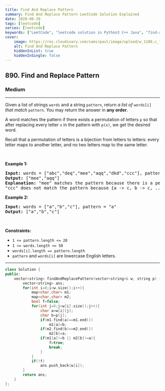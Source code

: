 ```yaml
---
title: Find And Replace Pattern
summary: Find And Replace Pattern LeetCode Solution Explained
date: 2020-06-20
tags: [leetcode]
series: [leetcode]
keywords: ["LeetCode", "leetcode solution in Python3 C++ Java", "find-and-replace-pattern LeetCode Solution Explained"]
cover:
    image: https://res.cloudinary.com/samirpaul/image/upload/w_1100,c_fit,co_rgb:FFFFFF,l_text:Arial_75_bold:Find And Replace Pattern - Solution Explained/problem-solving.webp
    alt: Find And Replace Pattern
    hiddenInList: true
    hiddenInSingle: false
---
```



<h2>890. Find and Replace Pattern</h2><h3>Medium</h3><hr><div><p>Given a list of strings <code>words</code> and a string <code>pattern</code>, return <em>a list of</em> <code>words[i]</code> <em>that match</em> <code>pattern</code>. You may return the answer in <strong>any order</strong>.</p>

<p>A word matches the pattern if there exists a permutation of letters <code>p</code> so that after replacing every letter <code>x</code> in the pattern with <code>p(x)</code>, we get the desired word.</p>

<p>Recall that a permutation of letters is a bijection from letters to letters: every letter maps to another letter, and no two letters map to the same letter.</p>

<p>&nbsp;</p>
<p><strong>Example 1:</strong></p>

<pre><strong>Input:</strong> words = ["abc","deq","mee","aqq","dkd","ccc"], pattern = "abb"
<strong>Output:</strong> ["mee","aqq"]
<strong>Explanation:</strong> "mee" matches the pattern because there is a permutation {a -&gt; m, b -&gt; e, ...}. 
"ccc" does not match the pattern because {a -&gt; c, b -&gt; c, ...} is not a permutation, since a and b map to the same letter.
</pre>

<p><strong>Example 2:</strong></p>

<pre><strong>Input:</strong> words = ["a","b","c"], pattern = "a"
<strong>Output:</strong> ["a","b","c"]
</pre>

<p>&nbsp;</p>
<p><strong>Constraints:</strong></p>

<ul>
	<li><code>1 &lt;= pattern.length &lt;= 20</code></li>
	<li><code>1 &lt;= words.length &lt;= 50</code></li>
	<li><code>words[i].length == pattern.length</code></li>
	<li><code>pattern</code> and <code>words[i]</code> are lowercase English letters.</li>
</ul>
</div>

---




```cpp
class Solution {
public:
    vector<string> findAndReplacePattern(vector<string>& w, string p) {
        vector<string> ans;
        for(int i=0;i<w.size();i++){
            map<char,char> m1;
            map<char,char> m2;
            bool f=false;
            for(int j=0;j<w[i].size();j++){
                char a=w[i][j];
                char b=p[j];
                if(m1.find(a)==m1.end())
                    m1[a]=b;
                if(m2.find(b)==m2.end())
                    m2[b]=a;
                if(m1[a]!=b || m2[b]!=a){
                    f=true;
                    break;
                }   
            }
            if(!f)
                ans.push_back(w[i]);
        }
        return ans;
    }
};
```
